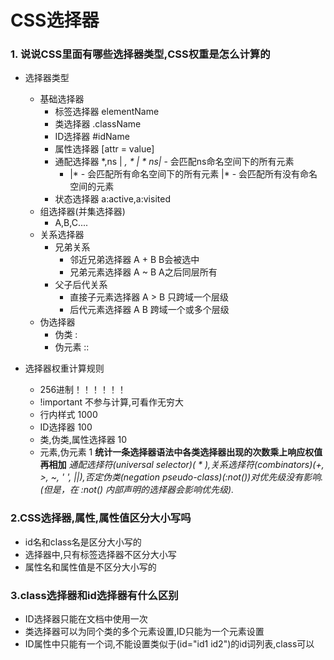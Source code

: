 # CSS选择器

### 1. 说说CSS里面有哪些选择器类型,CSS权重是怎么计算的

- 选择器类型
  + 基础选择器 
    - 标签选择器 elementName
    - 类选择器   .className
    - ID选择器   #idName
    - 属性选择器 [attr = value]
    - 通配选择器 *,ns | *, * | *
      ns|* - 会匹配ns命名空间下的所有元素
      * |* - 会匹配所有命名空间下的所有元素
      |* - 会匹配所有没有命名空间的元素   
    - 状态选择器 a:active,a:visited
  + 组选择器(并集选择器)
    - A,B,C....
  + 关系选择器
    - 兄弟关系
      + 邻近兄弟选择器 A + B   B会被选中
      + 兄弟元素选择器 A ~ B   A之后同层所有
    - 父子后代关系
      + 直接子元素选择器 A > B 只跨域一个层级 
      + 后代元素选择器   A   B 跨域一个或多个层级
  + 伪选择器
    - 伪类 :
    - 伪元素 ::

- 选择器权重计算规则
  + 256进制！！！！！！
  + !important 不参与计算,可看作无穷大
  + 行内样式 1000
  + ID选择器 100
  + 类,伪类,属性选择器 10
  + 元素,伪元素 1
**统计一条选择器语法中各类选择器出现的次数乘上响应权值再相加**
*通配选择符(universal selector)( * ),关系选择符(combinators)(+, >, ~, ' ', ||),否定伪类(negation pseudo-class)(:not())对优先级没有影响.(但是，在 :not() 内部声明的选择器会影响优先级).*

### 2.CSS选择器,属性,属性值区分大小写吗
- id名和class名是区分大小写的
- 选择器中,只有标签选择器不区分大小写
- 属性名和属性值是不区分大小写的

### 3.class选择器和id选择器有什么区别
- ID选择器只能在文档中使用一次
- 类选择器可以为同个类的多个元素设置,ID只能为一个元素设置
- ID属性中只能有一个词,不能设置类似于(id="id1 id2")的id词列表,class可以
